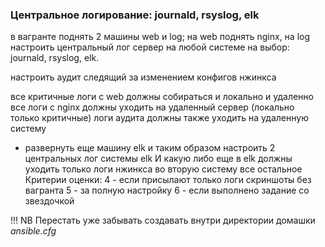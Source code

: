 ### Центральное логирование: journald, rsyslog, elk 

в вагранте поднять 2 машины web и log; на web поднять nginx, на log настроить центральный лог сервер на любой системе на выбор: journald, rsyslog, elk.

настроить аудит следящий за изменением конфигов нжинкса 

все критичные логи с web должны собираться и локально и удаленно
все логи с nginx должны уходить на удаленный сервер (локально только критичные)
логи аудита должны также уходить на удаленную систему

* развернуть еще машину elk
и таким образом настроить 2 центральных лог системы elk И какую либо еще
в elk должны уходить только логи нжинкса
во вторую систему все остальное
Критерии оценки: 4 - если присылают только логи скриншоты без вагранта
5 - за полную настройку
6 - если выполнено задание со звездочкой



!!! NB Перестать уже забывать создавать внутри директории домашки _ansible.cfg_